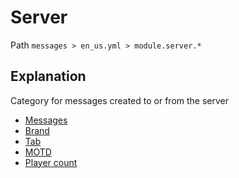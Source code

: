 # Server
Path `messages > en_us.yml > module.server.*`

## Explanation
Category for messages created to or from the server
- [Messages](/en/messages/en_us/module/server/message/)
- [Brand](/en/messages/en_us/module/server/brand/)
- [Tab](/en/messages/en_us/module/server/tab/)
- [MOTD](/en/messages/en_us/module/server/motd/)
- [Player count](/en/messages/en_us/module/server/player-count/)